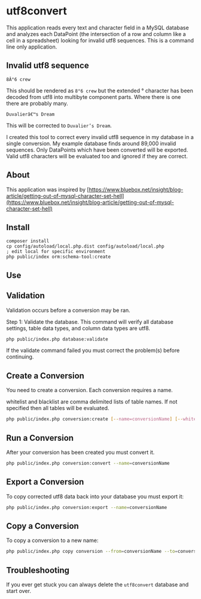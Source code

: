 utf8convert
============

This application reads every text and character field in a MySQL database 
and analyzes each DataPoint 
(the intersection of a row and column like a cell in a spreadsheet)
looking for invalid utf8 sequences.  This is a command line only application.


Invalid utf8 sequence
---------------------

`8Â°6 crew`

This should be rendered as `8°6 crew` but the extended ° character has been decoded
from utf8 into multibyte component parts.  Where there is one there are 
probably many.  

`Duvalierâ€™s Dream`

This will be corrected to `Duvalier’s Dream`.

I created this tool to correct every invalid utf8 sequence in my database in 
a single conversion.  My example database finds around 89,000 invalid sequences.
Only DataPoints which have been converted will be exported.  Valid utf8 characters
will be evaluated too and ignored if they are correct.


About
-----

This application was inspired by [https://www.bluebox.net/insight/blog-article/getting-out-of-mysql-character-set-hell](https://www.bluebox.net/insight/blog-article/getting-out-of-mysql-character-set-hell)


Install
-------

```
composer install
cp config/autoload/local.php.dist config/autoload/local.php
; edit local for specific environment
php public/index orm:schema-tool:create
```


Use
---


Validation
----------

Validation occurs before a conversion may be ran.

Step 1: Validate the database.  This command will verify all database settings, table data types, and column data types are utf8.

```sh
php public/index.php database:validate
```

If the validate command failed you must correct the problem(s) before continuing.


Create a Conversion
-------------------

You need to create a conversion.  Each conversion requires a name.

whitelist and blacklist are comma delimited lists of table names.  If not specified then all tables will be evaluated.

```sh
php public/index.php conversion:create [--name=conversionName] [--whitelist=] [--blacklist=]
```


Run a Conversion
----------------

After your conversion has been created you must convert it.  

```sh
php public/index.php conversion:convert --name=conversionName
```


Export a Conversion
-------------------

To copy corrected utf8 data back into your database you must export it:

```sh
php public/index.php conversion:export --name=conversionName
```



Copy a Conversion
-----------------

To copy a conversion to a new name:

```sh
php public/index.php copy conversion --from=conversionName --to=conversionName
```


Troubleshooting
---------------

If you ever get stuck you can always delete the `utf8convert` database and start over.
